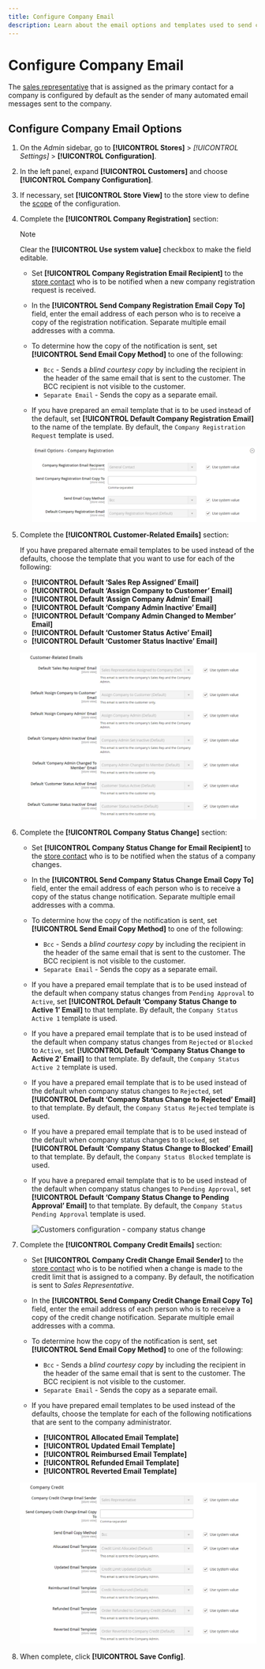 ```yaml
---
title: Configure Company Email
description: Learn about the email options and templates used to send communications for company accounts.
---
```

# Configure Company Email

The [sales representative](account-company-manage.md) that is assigned as the primary contact for a company is configured by default as the sender of many automated email messages sent to the company.

## Configure Company Email Options

1. On the _Admin_ sidebar, go to **[!UICONTROL Stores]** > _[!UICONTROL Settings]_ > **[!UICONTROL Configuration]**.

1. In the left panel, expand **[!UICONTROL Customers]** and choose **[!UICONTROL Company Configuration]**.

1. If necessary, set **[!UICONTROL Store View]** to the store view to define the [scope](../getting-started/websites-stores-views.md#scope-settings) of the configuration.

1. Complete the **[!UICONTROL Company Registration]** section:

   >[!NOTE]
   >
   >Clear the **[!UICONTROL Use system value]** checkbox to make the field editable.

   - Set **[!UICONTROL Company Registration Email Recipient]** to the [store contact](https://docs.magento.com/user-guide/stores/store-email-addresses.html) who is to be notified when a new company registration request is received.

   - In the **[!UICONTROL Send Company Registration Email Copy To]** field, enter the email address of each person who is to receive a copy of the registration notification. Separate multiple email addresses with a comma.

   - To determine how the copy of the notification is sent, set **[!UICONTROL Send Email Copy Method]** to one of the following:

      - `Bcc` - Sends a _blind courtesy copy_ by including the recipient in the header of the same email that is sent to the customer. The BCC recipient is not visible to the customer.
      - `Separate Email` - Sends the copy as a separate email.

   - If you have prepared an email template that is to be used instead of the default, set **[!UICONTROL Default Company Registration Email]** to the name of the template. By default, the `Company Registration Request` template is used.

      ![Customers configuration - company registration](./assets/company-email-options-company-registration.png)<!-- zoom -->

1. Complete the **[!UICONTROL Customer-Related Emails]** section:

   If you have prepared alternate email templates to be used instead of the defaults, choose the template that you want to use for each of the following:

   - **[!UICONTROL Default ‘Sales Rep Assigned’ Email]**
   - **[!UICONTROL Default ‘Assign Company to Customer’ Email]**
   - **[!UICONTROL Default ‘Assign Company Admin’ Email]**
   - **[!UICONTROL Default ‘Company Admin Inactive’ Email]**
   - **[!UICONTROL Default ‘Company Admin Changed to Member’ Email]**
   - **[!UICONTROL Default ‘Customer Status Active’ Email]**
   - **[!UICONTROL Default ‘Customer Status Inactive’ Email]**

   ![Customers configuration - customer related emails](./assets/company-email-options-customer-related-emails.png)<!-- zoom -->

1. Complete the **[!UICONTROL Company Status Change]** section:

   - Set **[!UICONTROL Company Status Change for Email Recipient]** to the [store contact](https://docs.magento.com/user-guide/stores/store-email-addresses.html) who is to be notified when the status of a company changes.

   - In the **[!UICONTROL Send Company Status Change Email Copy To]** field, enter the email address of each person who is to receive a copy of the status change notification. Separate multiple email addresses with a comma.

   - To determine how the copy of the notification is sent, set **[!UICONTROL Send Email Copy Method]** to one of the following:

      - `Bcc` - Sends a _blind courtesy copy_ by including the recipient in the header of the same email that is sent to the customer. The BCC recipient is not visible to the customer.
      - `Separate Email` - Sends the copy as a separate email.

   - If you have a prepared email template that is to be used instead of the default when company status changes from `Pending Approval` to `Active`, set **[!UICONTROL Default ‘Company Status Change to Active 1’ Email]** to that template. By default, the `Company Status Active 1` template is used.

   - If you have a prepared email template that is to be used instead of the default when company status changes from `Rejected` or `Blocked` to `Active`, set **[!UICONTROL Default ‘Company Status Change to Active 2’ Email]** to that template. By default, the `Company Status Active 2` template is used.

   - If you have a prepared email template that is to be used instead of the default when company status changes to `Rejected`, set **[!UICONTROL Default ‘Company Status Change to Rejected’ Email]** to that template. By default, the `Company Status Rejected` template is used.

   - If you have a prepared email template that is to be used instead of the default when company status changes to `Blocked`, set **[!UICONTROL Default ‘Company Status Change to Blocked’ Email]** to that template. By default, the `Company Status Blocked` template is used.

   - If you have a prepared email template that is to be used instead of the default when company status changes to `Pending Approval`, set **[!UICONTROL Default ‘Company Status Change to Pending Approval’ Email]** to that template. By default, the `Company Status Pending Approval` template is used.

      ![Customers configuration - company status change](TOC.md/assets/company-email-options-company-status-change.png)<!-- zoom -->

1. Complete the **[!UICONTROL Company Credit Emails]** section:

   - Set **[!UICONTROL Company Credit Change Email Sender]** to the [store contact](https://docs.magento.com/user-guide/stores/store-email-addresses.html) who is to be notified when a change is made to the credit limit that is assigned to a company. By default, the notification is sent to _Sales Representative_.

   - In the **[!UICONTROL Send Company Credit Change Email Copy To]** field, enter the email address of each person who is to receive a copy of the credit change notification. Separate multiple email addresses with a comma.

   - To determine how the copy of the notification is sent, set **[!UICONTROL Send Email Copy Method]** to one of the following:

      - `Bcc` - Sends a _blind courtesy copy_ by including the recipient in the header of the same email that is sent to the customer. The BCC recipient is not visible to the customer.
      - `Separate Email` - Sends the copy as a separate email.

   - If you have prepared email templates to be used instead of the defaults, choose the template for each of the following notifications that are sent to the company administrator.

      - **[!UICONTROL Allocated Email Template]**
      - **[!UICONTROL Updated Email Template]**
      - **[!UICONTROL Reimbursed Email Template]**
      - **[!UICONTROL Refunded Email Template]**
      - **[!UICONTROL Reverted Email Template]**

    ![Customers configuration - company credit emails](./assets/company-email-options-company-credit.png)<!-- zoom -->

1. When complete, click **[!UICONTROL Save Config]**.
